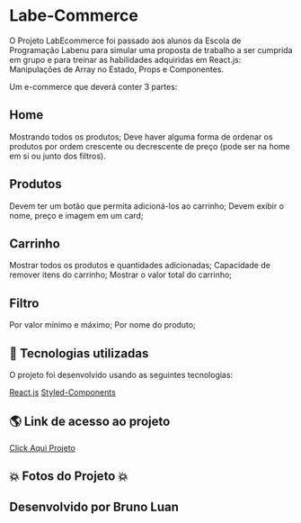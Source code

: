 # Labe-Commerce
O Projeto LabEcommerce foi passado aos alunos da Escola de Programação Labenu para simular uma proposta de trabalho a ser cumprida em grupo e para treinar as habilidades adquiridas em React.js: Manipulações de Array no Estado, Props e Componentes.

Um e-commerce que deverá conter 3 partes:

## Home

Mostrando todos os produtos;
Deve haver alguma forma de ordenar os produtos por ordem crescente ou decrescente de preço (pode ser na home em si ou junto dos filtros).

## Produtos

Devem ter um botão que permita adicioná-los ao carrinho;
Devem exibir o nome, preço e imagem em um card;

## Carrinho

Mostrar todos os produtos e quantidades adicionadas;
Capacidade de remover itens do carrinho;
Mostrar o valor total do carrinho;

## Filtro

Por valor mínimo e máximo;
Por nome do produto;

## 🚀 Tecnologias utilizadas
O projeto foi desenvolvido usando as seguintes tecnologias:

[React.js](https://pt-br.reactjs.org/docs/getting-started.html)
[Styled-Components](https://styled-components.com/docs)

## 🌎 Link de  acesso ao projeto
[Click Aqui Projeto](https://late-island.surge.sh/)

## :boom: Fotos do Projeto :boom:



## Desenvolvido por Bruno Luan
